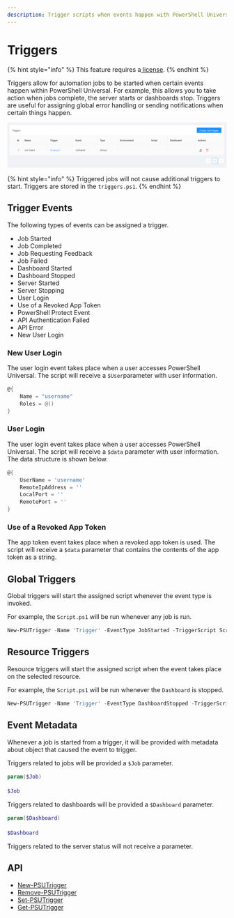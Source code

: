 ```yaml
---
description: Trigger scripts when events happen with PowerShell Universal.
---
```


# Triggers

{% hint style="info" %}
This feature requires a[ license](../licensing.md).
{% endhint %}

Triggers allow for automation jobs to be started when certain events happen within PowerShell Universal. For example, this allows you to take action when jobs complete, the server starts or dashboards stop. Triggers are useful for assigning global error handling or sending notifications when certain things happen.

![](<../.gitbook/assets/image (170).png>)

{% hint style="info" %}
Triggered jobs will not cause additional triggers to start. Triggers are stored in the `triggers.ps1`.
{% endhint %}

## Trigger Events

The following types of events can be assigned a trigger.

* Job Started
* Job Completed
* Job Requesting Feedback
* Job Failed
* Dashboard Started
* Dashboard Stopped
* Server Started
* Server Stopping
* User Login
* Use of a Revoked App Token
* PowerShell Protect Event
* API Authentication Failed
* API Error
* New User Login

### New User Login

The user login event takes place when a user accesses PowerShell Universal. The script will receive a `$User`parameter with user information.&#x20;

```powershell
@{
    Name = "username"
    Roles = @()
}
```

### User Login

The user login event takes place when a user accesses PowerShell Universal. The script will receive a `$data` parameter with user information. The data structure is shown below.

```powershell
@{
    UserName = 'username'
    RemoteIpAddress = ''
    LocalPort = ''
    RemotePort = ''
}
```

### Use of a Revoked App Token

The app token event takes place when a revoked app token is used. The script will receive a `$data` parameter that contains the contents of the app token as a string.

## Global Triggers

Global triggers will start the assigned script whenever the event type is invoked.

For example, the `Script.ps1` will be run whenever any job is run.

```powershell
New-PSUTrigger -Name 'Trigger' -EventType JobStarted -TriggerScript Script.ps1
```

## Resource Triggers

Resource triggers will start the assigned script when the event takes place on the selected resource.

For example, the `Script.ps1` will be run whenever the `Dashboard` is stopped.

```powershell
New-PSUTrigger -Name 'Trigger' -EventType DashboardStopped -TriggerScript Script.ps1 -Dashboard 'Dashboard'
```

## Event Metadata

Whenever a job is started from a trigger, it will be provided with metadata about object that caused the event to trigger.

Triggers related to jobs will be provided a `$Job` parameter.

```powershell
param($Job)

$Job
```

Triggers related to dashboards will be provided a `$Dashboard` parameter.

```powershell
param($Dashboard)

$Dashboard
```

Triggers related to the server status will not receive a parameter.

## API

* [New-PSUTrigger](https://github.com/ironmansoftware/universal-docs/blob/master/cmdlets/New-PSUTrigger.txt)
* [Remove-PSUTrigger](https://github.com/ironmansoftware/universal-docs/blob/master/cmdlets/Remove-PSUTrigger.txt)
* [Set-PSUTrigger](https://github.com/ironmansoftware/universal-docs/blob/master/cmdlets/Set-PSUTrigger.txt)
* [Get-PSUTrigger](https://github.com/ironmansoftware/universal-docs/blob/master/cmdlets/Get-PSUTrigger.txt)
